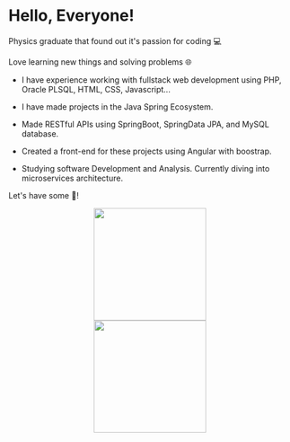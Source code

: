 # Hello, Everyone!

Physics graduate that found out it's passion for coding 💻

Love learning new things and solving problems 🌐 

* I have experience working with fullstack web development using PHP, Oracle PLSQL, HTML, CSS, Javascript...

* I have made projects in the Java Spring Ecosystem.

* Made RESTful APIs using SpringBoot, SpringData JPA, and MySQL database.
 
* Created a front-end for these projects using Angular with boostrap. 

* Studying software Development and Analysis. Currently diving into microservices architecture. 
 
Let's have some :mate:!

<div id="header" align="center">
  <img src="https://media4.giphy.com/media/26n7b7PjSOZJwVCmY/giphy.gif?cid=ecf05e479lspikxcz7im0t3ecps62wi3ww0shhf6hjc190gd&rid=giphy.gif&ct=g" width="200"/>
</div>

<div id="header" align="center">
  <img src="https://github.githubassets.com/images/mona-loading-default.gif" width="200"/>
</div>

